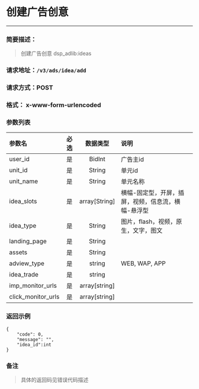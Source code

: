 
# 创建广告创意
---
### 简要描述：
> 创建广告创意
> dsp_adlib:ideas

### 请求地址：```/v3/ads/idea/add```

### 请求方式：POST

### 格式： x-www-form-urlencoded

### 参数列表

|参数名 | 必选 | 数据类型 | 说明|
|:---   | :--: | :------: | :---|
|user_id|是|BidInt|广告主id
|unit_id|是|String|单元id
|unit_name|是|String|单元名称
idea_slots|是|array[String]|横幅-固定型，开屏，插屏，视频，信息流，横幅-悬浮型
idea_type|是|String|图片，flash，视频，原生，文字，图文
landing_page|是|String
assets|是|String
adview_type|是|string|WEB, WAP, APP
idea_trade|是|string
imp_monitor_urls|是|array[string]
click_monitor_urls|是|array[string]
### 返回示例
```
{
    "code": 0,
    "message": "",
    "idea_id":int
}
```

### 备注
>具体的返回码见错误代码描述

　
　
　